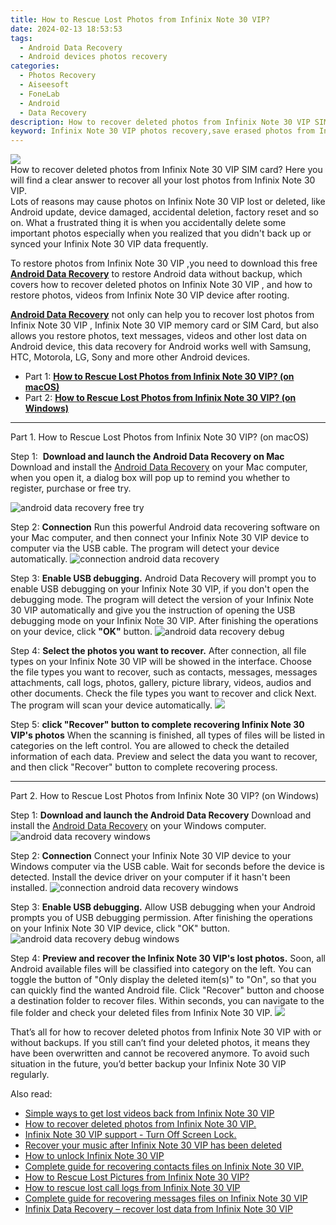 ```yaml
---
title: How to Rescue Lost Photos from Infinix Note 30 VIP?
date: 2024-02-13 18:53:53
tags: 
  - Android Data Recovery
  - Android devices photos recovery
categories: 
  - Photos Recovery
  - Aiseesoft
  - FoneLab
  - Android
  - Data Recovery
description: How to recover deleted photos from Infinix Note 30 VIP SIM card? Here you will find a clear answer to recover all your lost photos from Infinix Note 30 VIP.
keyword: Infinix Note 30 VIP photos recovery,save erased photos from Infinix Note 30 VIP,regain missing photos,recover lost photos from Infinix Note 30 VIP,restore deleted photos on Infinix Note 30 VIP,undelete photos from Infinix Note 30 VIP,recover photos from Infinix Note 30 VIP,Infinix Note 30 VIP photos disappeared,Infinix Note 30 VIP issues with photos deleted,Infinix Note 30 VIP reset but recover photos,restore photos when deleted in Infinix Note 30 VIP,how to recover photos in Infinix Note 30 VIP
---
```


<img src="https://img0mobiles.techidaily.com/images/best-assets/devices/infinix/infinix-note-30-vip/4.jpg" class="atpl-imgstyle"  />

<div class="atpl-content atpl-for-fonelab-android recover-photos">

<div class="atpl-post-description-part-1">
How to recover deleted photos from Infinix Note 30 VIP SIM card? Here you will find a clear answer to recover all your lost photos from Infinix Note 30 VIP.
</div>



<div class="atpl-post-description-part-2">
<div class="tpl-content-sub-paragraph-question">
  Lots of reasons may cause photos on Infinix Note 30 VIP lost or deleted, like Android update, device damaged, accidental deletion, factory reset and so on. What a frustrated thing it is when you accidentally delete some important photos especially when you realized that you didn't back up or synced your Infinix Note 30 VIP data frequently.
</div>

</div>

<div class="atpl-post-description-part-3">
<div class="tpl-content-sub-paragraph-content">
  <p>
    To restore photos from Infinix Note 30 VIP ,you need to download this free <a href="https://tools.techidaily.com/aiseesoft-android-data-recovery/" target="_blank" rel="noopener"><strong>Android Data Recovery</strong></a> to restore Android data without backup, which covers how to recover deleted photos on Infinix Note 30 VIP , and how to restore photos, videos from Infinix Note 30 VIP device after rooting.
  </p>
</div>

<div class="tpl-content-sub-paragraph-content">
  <p>
    <a href="https://tools.techidaily.com/aiseesoft-android-data-recovery/" target="_blank" rel="noopener"><strong>Android Data Recovery</strong></a> not only can help you to recover lost photos from Infinix Note 30 VIP , Infinix Note 30 VIP memory card or SIM Card, but also allows you restore photos, text messages, videos and other lost data on Android device, this data recovery for Android works well with Samsung, HTC, Motorola, LG, Sony and more other Android devices.
  </p>
</div>
</div>

<ul>
  <li>Part 1: <strong><a href="#p1"> How to Rescue Lost Photos from Infinix Note 30 VIP?  (on macOS)</a></strong></li>
  <li>Part 2: <strong><a href="#p2"> How to Rescue Lost Photos from Infinix Note 30 VIP?  (on Windows)</a></strong></li>
</ul>




<!-- Part 1 -->
<a id="p1" name="p1" ></a><hr>

<div>
  <span class="atpl-step-part-style">Part 1. How to Rescue Lost Photos from Infinix Note 30 VIP? (on macOS)</span>
</div>  

<span class="atpl-stepstyle-a"><span>Step 1: </span></span> <strong>Download and launch the Android Data Recovery on Mac</strong>
Download and install the <a href="https://tools.techidaily.com/aiseesoft-android-data-recovery/" target="_blank" rel="noopener">Android Data Recovery</a> on your Mac computer, when you open it, a dialog box will pop up to remind you whether to register, purchase or free try.

<img src="https://tools.techidaily.com/images/apps/aiseesoft/android-data-recovery/mac-free-try.png" class="atpl-imgstyle" alt="android data recovery free try" />

<span class="atpl-stepstyle-a"><span>Step 2: </span></span> <strong>Connection</strong>
Run this powerful Android data recovering software on your Mac computer, and then connect your Infinix Note 30 VIP device to computer via the USB cable. The program will detect your device automatically.
<img src="https://tools.techidaily.com/images/apps/aiseesoft/android-data-recovery/mac-connection-interface.jpg" class="atpl-imgstyle" alt="connection android data recovery" />

<span class="atpl-stepstyle-a"><span>Step 3: </span></span> <strong>Enable USB debugging.</strong>
Android Data Recovery will prompt you to enable USB debugging on your Infinix Note 30 VIP, if you don't open the debugging mode. The program will detect the version of your Infinix Note 30 VIP automatically and give you the instruction of opening the USB debugging mode on your Infinix Note 30 VIP. After finishing the operations on your device, click <strong>"OK"</strong> button.
<img src="https://tools.techidaily.com/images/apps/aiseesoft/android-data-recovery/mac-android-usb-debug.jpg"  class="atpl-imgstyle" alt="android data recovery debug" />

<span class="atpl-stepstyle-a"><span>Step 4: </span></span> <strong>Select the photos you want to recover.</strong>
After connection, all file types on your Infinix Note 30 VIP will be showed in the interface. Choose the file types you want to recover, such as contacts, messages, messages attachments, call logs, photos, gallery, picture library, videos, audios and other documents. Check the file types you want to recover and click Next. The program will scan your device automatically.
<img src="https://tools.techidaily.com/images/apps/aiseesoft/android-data-recovery/mac-choose-type-photos.jpg" class="atpl-imgstyle"  />

<span class="atpl-stepstyle-a"><span>Step 5: </span></span> <strong>click "Recover" button to  complete recovering Infinix Note 30 VIP's photos</strong>
When the scanning is finished, all types of files will be listed in categories on the left control. You are allowed to check the detailed information of each data. Preview and select the data you want to recover, and then click "Recover" button to complete recovering process.


<a id="p2" name="p2"></a><hr>

<!-- Part 2 -->
<div>
  <span class="atpl-step-part-style">Part 2. How to Rescue Lost Photos from Infinix Note 30 VIP? (on Windows)</span>
</div>

<span class="atpl-stepstyle-a"><span>Step 1: </span></span> <strong>Download and launch the Android Data Recovery</strong>
Download and install the <a href="https://tools.techidaily.com/aiseesoft-android-data-recovery/" target="_blank" rel="noopener">Android Data Recovery</a> on your Windows computer.
<img src="https://tools.techidaily.com/images/apps/aiseesoft/android-data-recovery/win-start-interface.png"  class="atpl-imgstyle" alt="android data recovery windows" />

<span class="atpl-stepstyle-a"><span>Step 2: </span></span> <strong>Connection</strong>
Connect your Infinix Note 30 VIP device to your Windows computer via the USB cable. Wait for seconds before the device is detected. Install the device driver on your computer if it hasn't been installed.
<img src="https://tools.techidaily.com/images/apps/aiseesoft/android-data-recovery/win-connection-interface.png" class="atpl-imgstyle" alt="connection android data recovery windows" />

<span class="atpl-stepstyle-a"><span>Step 3: </span></span> <strong>Enable USB debugging.</strong>
Allow USB debugging when your Android prompts you of USB debugging permission. After finishing the operations on your Infinix Note 30 VIP device, click "OK" button.
<img src="https://tools.techidaily.com/images/apps/aiseesoft/android-data-recovery/win-android-usb-debug.png" class="atpl-imgstyle" alt="android data recovery debug windows" />

<span class="atpl-stepstyle-a"><span>Step 4: </span></span> <strong>Preview and recover the Infinix Note 30 VIP's lost photos.</strong>
Soon, all Android available files will be classified into category on the left. You can toggle the button of "Only display the deleted item(s)" to "On", so that you can quickly find the wanted Android file. Click "Recover" button and choose a destination folder to recover files. Within seconds, you can navigate to the file folder and check your deleted files from Infinix Note 30 VIP.
<img src="https://tools.techidaily.com/images/apps/aiseesoft/android-data-recovery/win-recover-photos.png" class="atpl-imgstyle"  />

<div class="atpl-post-description-part-4">
<div class="tpl-content-sub-paragraph-normal">
    <p>
        That’s all for how to recover deleted photos from Infinix Note 30 VIP with or without backups. If you still can’t find your deleted photos, it means they have been overwritten and cannot be recovered anymore. To avoid such situation in the future, you’d better backup your Infinix Note 30 VIP regularly.
    </p>
</div>
</div>

<ins class="adsbygoogle"
     style="display:block"
     data-ad-client="ca-pub-7571918770474297"
     data-ad-slot="8358498916"
     data-ad-format="auto"
     data-full-width-responsive="true"></ins>

<span class="atpl-alsoreadstyle">Also read:</span>
<div><ul>
<li><a href="/simple-ways-to-get-lost-videos-back-from-infinix-note-30-vip-by-fonelab-android-recover-video/" target="_blank" rel="noopener"><u>Simple ways to get lost videos back from Infinix Note 30 VIP</u></a></li>
<li><a href="/how-to-recover-deleted-photos-from-infinix-note-30-vip-by-fonelab-android-recover-photos/" target="_blank" rel="noopener"><u>How to recover deleted photos from Infinix Note 30 VIP.</u></a></li>
<li><a href="/infinix-note-30-vip-support-turn-off-screen-lock-by-drfone-android-unlock-android-unlock/" target="_blank" rel="noopener"><u>Infinix Note 30 VIP support - Turn Off Screen Lock.</u></a></li>
<li><a href="/recover-your-music-after-infinix-note-30-vip-has-been-deleted-by-fonelab-android-recover-music/" target="_blank" rel="noopener"><u>Recover your music after Infinix Note 30 VIP has been deleted</u></a></li>
<li><a href="/how-to-unlock-infinix-note-30-vip-by-drfone-android-unlock-android-unlock/" target="_blank" rel="noopener"><u>How to unlock Infinix Note 30 VIP</u></a></li>
<li><a href="/complete-guide-for-recovering-contacts-files-on-infinix-note-30-vip-by-fonelab-android-recover-contacts/" target="_blank" rel="noopener"><u>Complete guide for recovering contacts files on Infinix Note 30 VIP.</u></a></li>
<li><a href="/how-to-rescue-lost-pictures-from-infinix-note-30-vip-by-fonelab-android-recover-pictures/" target="_blank" rel="noopener"><u>How to Rescue Lost Pictures from Infinix Note 30 VIP?</u></a></li>
<li><a href="/how-to-rescue-lost-call-logs-from-infinix-note-30-vip-by-fonelab-android-recover-call-logs/" target="_blank" rel="noopener"><u>How to rescue lost call logs from Infinix Note 30 VIP</u></a></li>
<li><a href="/complete-guide-for-recovering-messages-files-on-infinix-note-30-vip-by-fonelab-android-recover-messages/" target="_blank" rel="noopener"><u>Complete guide for recovering messages files on Infinix Note 30 VIP</u></a></li>
<li><a href="/infinix-data-recovery-recover-lost-data-from-infinix-note-30-vip-by-fonelab-android-recover-data/" target="_blank" rel="noopener"><u>Infinix Data Recovery – recover lost data from Infinix Note 30 VIP</u></a></li>
</ul></div>

</div>

